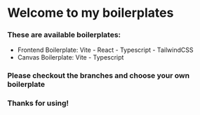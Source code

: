 # Welcome to my boilerplates

### These are available boilerplates:

- Frontend Boilerplate: Vite - React - Typescript - TailwindCSS
- Canvas Boilerplate: Vite - Typescript

### Please checkout the branches and choose your own boilerplate

### Thanks for using!
